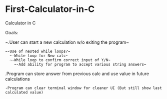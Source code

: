 # First-Calculator-in-C
Calculator in C


Goals:

  ~.User can start a new calculation w/o exiting the program~

    ~-Use of nested while loops?~
      ~-While loop for New calc~
      ~-While loop to confirm correct input of Y/N~
        ~-Add ability for program to accept various string answers~ 
       
  .Program can store answer from previous calc and use value in future calculations
    
    -Program can clear terminal window for cleaner UI (But still show last calculated value)
